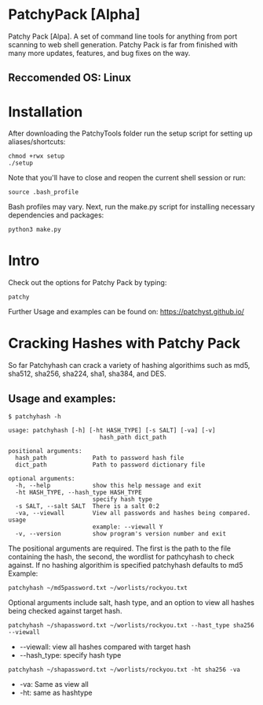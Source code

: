 # PatchyPack [Alpha]
Patchy Pack [Alpa]. A set of command line tools for anything from port scanning to web shell generation.
Patchy Pack is far from finished with many more updates, features, and bug fixes on the way.
## Reccomended OS: Linux
# Installation
After downloading the PatchyTools folder run the setup script for setting up aliases/shortcuts:
```
chmod +rwx setup
./setup
```
Note that you'll have to close and reopen the current shell session or run:
```
source .bash_profile
```
Bash profiles may vary. 
Next, run the make.py script for installing necessary dependencies and packages:
```
python3 make.py
```
# Intro
Check out the options for Patchy Pack by typing: 
```
patchy
```
Further Usage and examples can be found on: https://patchyst.github.io/

# Cracking Hashes with Patchy Pack
So far Patchyhash can crack a variety of hashing algorithims such as md5, sha512, sha256, sha224, sha1, sha384, and DES.
 ## Usage and examples:
```
$ patchyhash -h

usage: patchyhash [-h] [-ht HASH_TYPE] [-s SALT] [-va] [-v]
                          hash_path dict_path

positional arguments:
  hash_path             Path to password hash file
  dict_path             Path to password dictionary file

optional arguments:
  -h, --help            show this help message and exit
  -ht HASH_TYPE, --hash_type HASH_TYPE
                        specify hash type
  -s SALT, --salt SALT  There is a salt 0:2
  -va, --viewall        View all passwords and hashes being compared. usage
                        example: --viewall Y
  -v, --version         show program's version number and exit
```
The positional arguments are required. The first is the path to the file containing the hash, the second, the wordlist for pathcyhash to check against. If no hashing algorithim is specified patchyhash defaults to md5
Example:
```
patchyhash ~/md5password.txt ~/worlists/rockyou.txt
```
Optional arguments include salt, hash type, and an option to view all hashes being checked against target hash.
```
patchyhash ~/shapassword.txt ~/worlists/rockyou.txt --hast_type sha256 --viewall
```
* --viewall: view all hashes compared with target hash
* --hash_type: specify hash type
```
patchyhash ~/shapassword.txt ~/worlists/rockyou.txt -ht sha256 -va
```
* -va: Same as view all
* -ht: same as hashtype
